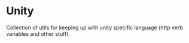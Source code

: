 # Unity

Collection of utils for keeping up with unity specific language (http verb variables and other stuff).